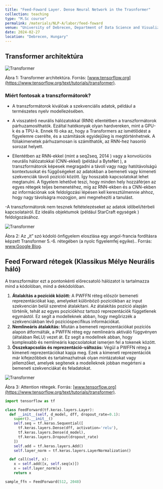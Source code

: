 ```yaml
---
title: "Feed-Foward Layer. Dense Neural Network in the Trasnformer"
collection: teaching
type: "M.Sc course"
permalink: /materials/NLP-A/labor/feed-foward
venue: "University of Debrecen, Department of Data Science and Visualization"
date: 2024-02-27
location: "Debrecen, Hungary"
---
```


## Transformer architektúra

<img src="https://www.tensorflow.org/images/tutorials/transformer/transformer.png" alt="Transformer">

Ábra 1: Transformer architektúra. Forrás: [www.tensorflow.org](https://www.tensorflow.org/text/tutorials/transformer).

### Miért fontosak a transzformátorok?

- A transzformátorok kiválóak a szekvenciális adatok, például a természetes nyelv modellezésében.

- A visszatérő neurális hálózatokkal (RNN) ellentétben a transzformátorok párhuzamosíthatók. Ezáltal hatékonyak olyan hardvereken, mint a GPU-k és a TPU-k. Ennek fő oka az, hogy a Transformers az ismétlődést a figyelemre cserélte, és a számítások egyidejűleg is megtörténhetnek. A fóliakimenetek párhuzamosan is számíthatók, az RNN-hez hasonló sorozat helyett.

- Ellentétben az RNN-ekkel (mint a seq2seq, 2014 ) vagy a konvolúciós neurális hálózatokkal (CNN-ekkel) (például a ByteNet ), a transzformátorok képesek megragadni a távoli vagy nagy hatótávolságú kontextusokat és függőségeket az adatokban a bemeneti vagy kimeneti szekvenciák távoli pozíciói között. Így hosszabb kapcsolatokat lehet megtanulni. A figyelem lehetővé teszi, hogy minden hely hozzáférjen az egyes rétegek teljes bemenetéhez, míg az RNN-ekben és a CNN-ekben az információnak sok feldolgozási lépésen kell keresztülmennie ahhoz, hogy nagy távolságra mozogjon, ami megnehezíti a tanulást.

-A transzformátorok nem tesznek feltételezéseket az adatok időbeli/térbeli kapcsolatairól. Ez ideális objektumok (például StarCraft egységek ) feldolgozásához.

<img src="https://www.tensorflow.org/images/tutorials/transformer/encoder_self_attention_distribution.png" alt="Transformer">

Ábra 2: Az „it” szó kódoló önfigyelem eloszlása ​​egy angol-francia fordításra képzett Transformer 5.-6. rétegében (a nyolc figyelemfej egyike).. Forrás: [www.Google Blog](https://blog-research-google.translate.goog/2017/08/transformer-novel-neural-network.html?_x_tr_sl=en&_x_tr_tl=hu&_x_tr_hl=hu&_x_tr_pto=wapp).

## Feed Forward rétegek (Klassikus Mélye Neurális háló)

A transzformátor ezt a pontonkénti előrecsatoló hálózatot is tartalmazza mind a kódolóban, mind a dekódolóban.

1. <b>Átalakítás a pozíciók között:</b> A PWFFN réteg először bemeneti reprezentációkat kap, amelyeket különböző pozíciókban az input szekvencián belül szeretné átalakítani. Az átalakítás pozíció alapján történik, tehát az egyes pozíciókhoz tartozó reprezentációk függetlenek egymástól. Ez segít a modelleknek abban, hogy megőrizzék a szekvenciákban lévő pozícióspecifikus információkat.
2. <b>Nemlineáris átalakítás:</b> Miután a bemeneti reprezentációkat pozíciós alapon átformálták, a PWFFN réteg egy nemlineáris aktiváló függvényen (általában ReLU) vezet át. Ez segít a modellnek abban, hogy komplexabb és nemlineáris kapcsolatokat ismerjen fel a tokenek között.
3. <b>Összekapcsolás és reprezentáció-változás:</b> Végül a PWFFN réteg a kimeneti reprezentációkat kapja meg. Ezek a kimeneti reprezentációk már kifejezőbbek és tartalmazhatnak olyan mintázatokat vagy jellemzőket, amelyek segítenek a modelleknek jobban megérteni a bemeneti szekvenciákat és feladatokat.

<img src="https://www.tensorflow.org/images/tutorials/transformer/FeedForward.png" alt="Transformer">

Ábra 3: Attention rétegek. Forrás: [www.tensorflow.org](https://www.tensorflow.org/text/tutorials/transformer).

```python
import tensorflow as tf

class FeedForward(tf.keras.layers.Layer):
  def __init__(self, d_model, dff, dropout_rate=0.1):
    super().__init__()
    self.seq = tf.keras.Sequential([
      tf.keras.layers.Dense(dff, activation='relu'),
      tf.keras.layers.Dense(d_model),
      tf.keras.layers.Dropout(dropout_rate)
    ])
    self.add = tf.keras.layers.Add()
    self.layer_norm = tf.keras.layers.LayerNormalization()

  def call(self, x):
    x = self.add([x, self.seq(x)])
    x = self.layer_norm(x) 
    return x
```

```python
sample_ffn = FeedForward(512, 2048)
```
